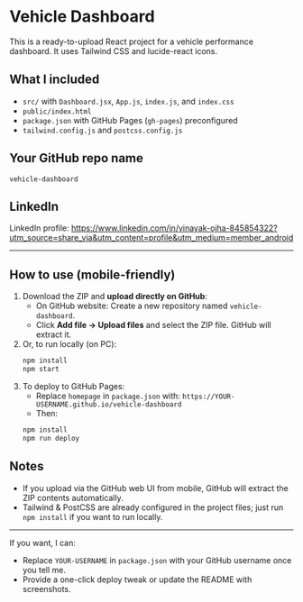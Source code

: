 # Vehicle Dashboard

This is a ready-to-upload React project for a vehicle performance dashboard. It uses Tailwind CSS and lucide-react icons.

## What I included
- `src/` with `Dashboard.jsx`, `App.js`, `index.js`, and `index.css`
- `public/index.html`
- `package.json` with GitHub Pages (`gh-pages`) preconfigured
- `tailwind.config.js` and `postcss.config.js`

## Your GitHub repo name
`vehicle-dashboard`

## LinkedIn
LinkedIn profile: https://www.linkedin.com/in/vinayak-ojha-845854322?utm_source=share_via&utm_content=profile&utm_medium=member_android

---
## How to use (mobile-friendly)
1. Download the ZIP and **upload directly on GitHub**:
   - On GitHub website: Create a new repository named `vehicle-dashboard`.
   - Click **Add file → Upload files** and select the ZIP file. GitHub will extract it.
2. Or, to run locally (on PC):
   ```bash
   npm install
   npm start
   ```
3. To deploy to GitHub Pages:
   - Replace `homepage` in `package.json` with: `https://YOUR-USERNAME.github.io/vehicle-dashboard`
   - Then:
   ```bash
   npm install
   npm run deploy
   ```

## Notes
- If you upload via the GitHub web UI from mobile, GitHub will extract the ZIP contents automatically.
- Tailwind & PostCSS are already configured in the project files; just run `npm install` if you want to run locally.

---
If you want, I can:
- Replace `YOUR-USERNAME` in `package.json` with your GitHub username once you tell me.
- Provide a one-click deploy tweak or update the README with screenshots.
